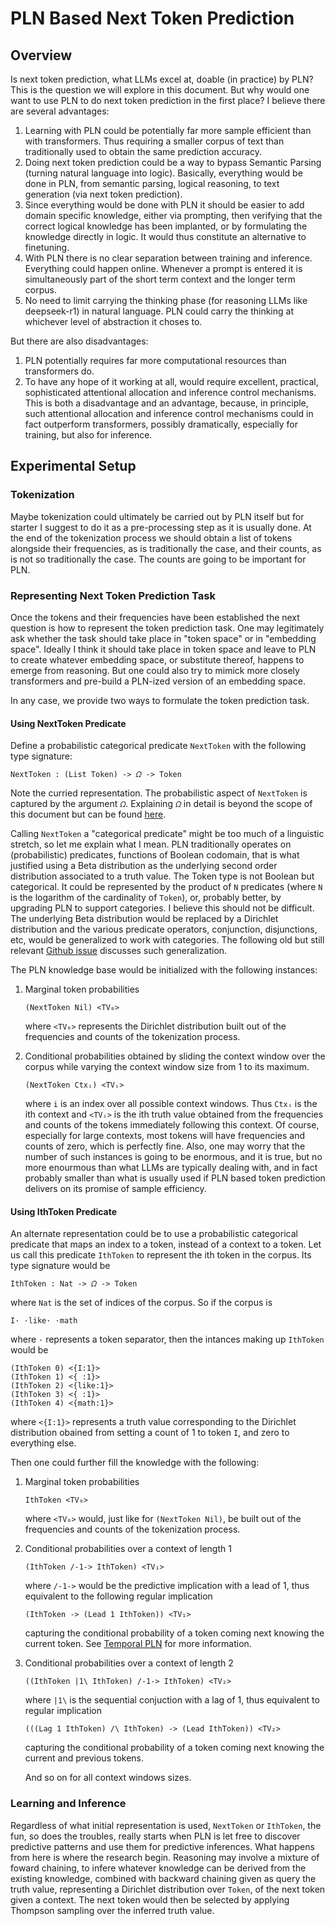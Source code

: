 # PLN Based Next Token Prediction

## Overview

Is next token prediction, what LLMs excel at, doable (in practice) by
PLN?  This is the question we will explore in this document.  But why
would one want to use PLN to do next token prediction in the first
place?  I believe there are several advantages:

1. Learning with PLN could be potentially far more sample efficient
   than with transformers.  Thus requiring a smaller corpus of text
   than traditionally used to obtain the same prediction accuracy.
2. Doing next token prediction could be a way to bypass Semantic
   Parsing (turning natural language into logic).  Basically,
   everything would be done in PLN, from semantic parsing, logical
   reasoning, to text generation (via next token prediction).
3. Since everything would be done with PLN it should be easier to add
   domain specific knowledge, either via prompting, then verifying
   that the correct logical knowledge has been implanted, or by
   formulating the knowledge directly in logic.  It would thus
   constitute an alternative to finetuning.
4. With PLN there is no clear separation between training and
   inference.  Everything could happen online.  Whenever a prompt is
   entered it is simultaneously part of the short term context and the
   longer term corpus.
5. No need to limit carrying the thinking phase (for reasoning LLMs
   like deepseek-r1) in natural language.  PLN could carry the
   thinking at whichever level of abstraction it choses to.

But there are also disadvantages:

1. PLN potentially requires far more computational resources than
   transformers do.
2. To have any hope of it working at all, would require excellent,
   practical, sophisticated attentional allocation and inference
   control mechanisms.  This is both a disadvantage and an advantage,
   because, in principle, such attentional allocation and inference
   control mechanisms could in fact outperform transformers, possibly
   dramatically, especially for training, but also for inference.

## Experimental Setup

### Tokenization

Maybe tokenization could ultimately be carried out by PLN itself but
for starter I suggest to do it as a pre-processing step as it is
usually done.  At the end of the tokenization process we should obtain
a list of tokens alongside their frequencies, as is traditionally the
case, and their counts, as is not so traditionally the case.  The
counts are going to be important for PLN.

### Representing Next Token Prediction Task

Once the tokens and their frequencies have been established the next
question is how to represent the token prediction task.  One may
legitimately ask whether the task should take place in "token space"
or in "embedding space".  Ideally I think it should take place in
token space and leave to PLN to create whatever embedding space, or
substitute thereof, happens to emerge from reasoning.  But one could
also try to mimick more closely transformers and pre-build a PLN-ized
version of an embedding space.

In any case, we provide two ways to formulate the token prediction
task.

#### Using NextToken Predicate

Define a probabilistic categorical predicate `NextToken` with the
following type signature:

```
NextToken : (List Token) -> 𝛺 -> Token
```

Note the curried representation.  The probabilistic aspect of
`NextToken` is captured by the argument `𝛺`.  Explaining `𝛺` in detail
is beyond the scope of this document but can be found [here](TODO).

Calling `NextToken` a "categorical predicate" might be too much of a
linguistic stretch, so let me explain what I mean.  PLN traditionally
operates on (probabilistic) predicates, functions of Boolean codomain,
that is what justified using a Beta distribution as the underlying
second order distribution associated to a truth value.  The Token type
is not Boolean but categorical.  It could be represented by the
product of `N` predicates (where `N` is the logarithm of the
cardinality of `Token`), or, probably better, by upgrading PLN to
support categories.  I believe this should not be difficult.  The
underlying Beta distribution would be replaced by a Dirichlet
distribution and the various predicate operators, conjunction,
disjunctions, etc, would be generalized to work with categories.  The
following old but still relevant [Github issue](TODO) discusses such
generalization.

The PLN knowledge base would be initialized with the following
instances:

1. Marginal token probabilities

   ```
   (NextToken Nil) <TV₀>
   ```

   where `<TV₀>` represents the Dirichlet distribution built out of
   the frequencies and counts of the tokenization process.

2. Conditional probabilities obtained by sliding the context window
   over the corpus while varying the context window size from 1 to its
   maximum.

   ```
   (NextToken Ctxᵢ) <TVᵢ>
   ```

   where `i` is an index over all possible context windows.  Thus
   `Ctxᵢ` is the ith context and `<TVᵢ>` is the ith truth value
   obtained from the frequencies and counts of the tokens immediately
   following this context.  Of course, especially for large contexts,
   most tokens will have frequencies and counts of zero, which is
   perfectly fine.  Also, one may worry that the number of such
   instances is going to be enormous, and it is true, but no more
   enourmous than what LLMs are typically dealing with, and in fact
   probably smaller than what is usually used if PLN based token
   prediction delivers on its promise of sample efficiency.

#### Using IthToken Predicate

An alternate representation could be to use a probabilistic
categorical predicate that maps an index to a token, instead of a
context to a token.  Let us call this predicate `IthToken` to
represent the ith token in the corpus.  Its type signature would be

```
IthToken : Nat -> 𝛺 -> Token
```

where `Nat` is the set of indices of the corpus.  So if the corpus is

```
I· ·like· ·math
```

where `·` represents a token separator, then the intances making up
`IthToken` would be

```
(IthToken 0) <{I:1}>
(IthToken 1) <{ :1}>
(IthToken 2) <{like:1}>
(IthToken 3) <{ :1}>
(IthToken 4) <{math:1}>
```

where `<{I:1}>` represents a truth value corresponding to the
Dirichlet distribution obained from setting a count of 1 to token `I`,
and zero to everything else.

Then one could further fill the knowledge with the following:

1. Marginal token probabilities

   ```
   IthToken <TV₀>
   ```

   where `<TV₀>` would, just like for `(NextToken Nil)`, be built out
   of the frequencies and counts of the tokenization process.

2. Conditional probabilities over a context of length 1

   ```
   (IthToken /-1-> IthToken) <TV₁>
   ```

   where `/-1->` would be the predictive implication with a lead of 1,
   thus equivalent to the following regular implication

   ```
   (IthToken -> (Lead 1 IthToken)) <TV₁>
   ```

   capturing the conditional probability of a token coming next
   knowing the current token.  See [Temporal PLN](TODO) for more
   information.

2. Conditional probabilities over a context of length 2

   ```
   ((IthToken |1\ IthToken) /-1-> IthToken) <TV₂>
   ```

   where `|1\` is the sequential conjuction with a lag of 1, thus
   equivalent to regular implication

   ```
   (((Lag 1 IthToken) /\ IthToken) -> (Lead IthToken)) <TV₂>
   ```

   capturing the conditional probability of a token coming next
   knowing the current and previous tokens.

   And so on for all context windows sizes.

### Learning and Inference

Regardless of what initial representation is used, `NextToken` or
`IthToken`, the fun, so does the troubles, really starts when PLN is
let free to discover predictive patterns and use them for predictive
inferences.  What happens from here is where the research begin.
Reasoning may involve a mixture of foward chaining, to infere whatever
knowledge can be derived from the existing knowledge, combined with
backward chaining given as query the truth value, representing a
Dirichlet distribution over `Token`, of the next token given a
context.  The next token would then be selected by applying Thompson
sampling over the inferred truth value.
